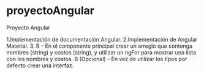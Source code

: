 # proyectoAngular
Proyecto Angular

1.Implementación de documentación Angular.
2.Implementación de Angular Material.
3. B - En el componente principal crear un arreglo que contenga nombres (string) y costos (string), y utilizar un ngFor para mostrar una lista con los nombres y costos. B (Opcional) - En vez de utilizar los tipos por defecto crear una interfaz.